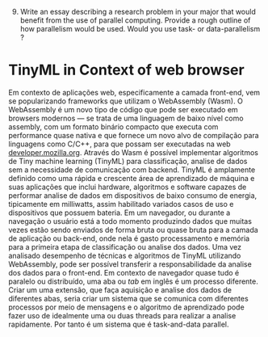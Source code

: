 9. Write an essay describing a research problem in your major that would benefit from the use of parallel computing. Provide a rough outline of how parallelism would be used. Would you use task- or data-parallelism ?

# TinyML in Context of web browser
Em contexto de aplicações web, especificamente a camada front-end, vem se popularizando frameworks que utilizam o WebAssembly (Wasm). O WebAssembly é um novo tipo de código que pode ser executado em browsers modernos — se trata de uma linguagem de baixo nível como assembly, com um formato binário compacto que executa com performance quase nativa e que fornece um novo alvo de compilação para linguagens como C/C++, para que possam ser executadas na web [developer.mozilla.org](https://developer.mozilla.org/pt-BR/docs/WebAssembly). Através do Wasm é possível
implementar algoritmos de Tiny machine learning (TinyML) para classificação, analise de dados sem a necessidade de comunicação com backend. TinyML é amplamente definido como uma rápida e crescente área de aprendizado de máquina e suas aplicações que inclui hardware, algoritmos e software capazes de performar analise de dados em dispositivos de baixo consumo de energia, tipicamente em milliwatts, assim habilitado variados casos de uso e dispositivos que possuem bateria. Em um navegador, ou durante a navegação o usuário está a
todo momento produzindo dados que muitas vezes estão sendo enviados
de forma bruta ou quase bruta para a camada de aplicação ou back-end, onde nela é gasto processamento e memória para a primeira etapa de classificação ou analise dos dados. Uma vez analisado desempenho de técnicas e algoritmos de TinyML utilizando WebAssembly, pode ser possível transferir a responsabilidade da analise dos dados para o front-end. Em contexto de navegador quase tudo é paralelo ou distribuído,
uma aba ou _tab_ em inglês é um processo diferente. Criar um uma extensão, que faça aquisição e analise dos dados de diferentes abas, seria criar um sistema que se comunica com diferentes processos por meio de mensagens e o algoritmo de aprendizado pode fazer uso de idealmente uma ou duas threads para realizar a analise rapidamente. Por tanto é um
sistema que é task-and-data parallel.